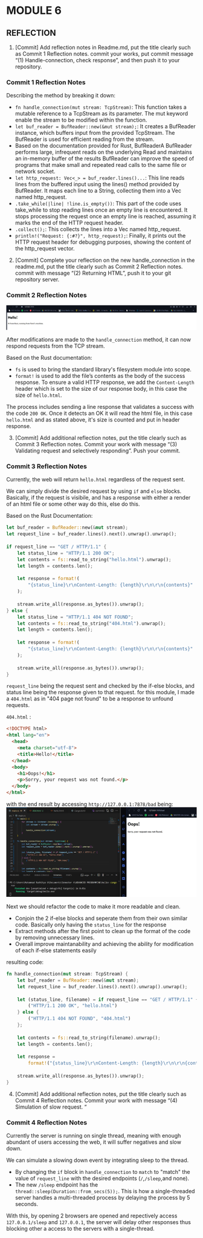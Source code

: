 # MODULE 6
## REFLECTION

1.  [Commit] Add reflection notes in Readme.md, put the title clearly
such as Commit 1 Reflection notes. commit your works, put
commit message “(1) Handle-connection, check response”, and
then push it to your repository. 

### Commit 1 Reflection Notes 
Describing the method by breaking it down:
- `fn handle_connection(mut stream: TcpStream)`: This function takes a mutable reference to a TcpStream as its parameter. The mut keyword enable the stream to be modified within the function.
- `let buf_reader = BufReader::new(&mut stream);`: It creates a BufReader instance, which buffers input from the provided TcpStream. The BufReader is used for efficient reading from the stream.
- Based on the documentation provided for Rust, BufReaderA BufReader<R> performs large, infrequent reads on the underlying Read and maintains an in-memory buffer of the results BufReader<R> can improve the speed of programs that make small and repeated read calls to the same file or network socket.
- `let http_request: Vec<_> = buf_reader.lines()...`: This line reads lines from the buffered input using the lines() method provided by BufReader. It maps each line to a String, collecting them into a Vec<String> named http_request.
- `.take_while(|line| !line.is_empty())`: This part of the code uses take_while to stop reading lines once an empty line is encountered. It stops processing the request once an empty line is reached, assuming it marks the end of the HTTP request header.
- `.collect();`: This collects the lines into a Vec<String> named http_request.
- `println!("Request: {:#?}", http_request);`: Finally, it prints out the HTTP request header for debugging purposes, showing the content of the http_request vector.  

2. [Commit] Complete your reflection on the new handle_connection
in the readme.md, put the title clearly such as Commit 2
Reflection notes. commit with message “(2) Returning HTML”,
push it to your git repository server.

### Commit 2 Reflection Notes 

![Commit 2 screen capture](/assets/images/commit2.png)

After modifications are made to the `handle_connection` method, it can now respond requests from the TCP stream.

Based on the Rust documentation:
- `fs` is used to bring the standard library's filesystem module into scope.
- `format!` is used to add the file’s contents as the body of the success response. To ensure a valid HTTP response, we add the `Content-Length` header which is set to the size of our response body, in this case the size of `hello.html`.

The process includes sending a line response that validates a success with the code `200 OK`. Once it detects an OK it will read the html file, in this case `hello.html` and as stated above, it's size is counted and put in header response.

3. [Commit] Add additional reflection notes, put the title clearly such
as Commit 3 Reflection notes. Commit your work with message
“(3) Validating request and selectively responding”. Push your
commit. 

### Commit 3 Reflection Notes 

Currently, the web will return `hello.html` regardless of the request sent.

We can simply divide the desired request by using `if` and `else` blocks. Basically, if the request is visibile, and has a response with either a render of an html file or some other way do this, else do this.

Based on the Rust Documentation: 

```rust
let buf_reader = BufReader::new(&mut stream);
let request_line = buf_reader.lines().next().unwrap().unwrap();

if request_line == "GET / HTTP/1.1" {
    let status_line = "HTTP/1.1 200 OK";
    let contents = fs::read_to_string("hello.html").unwrap();
    let length = contents.len();

    let response = format!(
        "{status_line}\r\nContent-Length: {length}\r\n\r\n{contents}"
    );

    stream.write_all(response.as_bytes()).unwrap();
} else {
    let status_line = "HTTP/1.1 404 NOT FOUND";
    let contents = fs::read_to_string("404.html").unwrap();
    let length = contents.len();

    let response = format!(
        "{status_line}\r\nContent-Length: {length}\r\n\r\n{contents}"
    );

    stream.write_all(response.as_bytes()).unwrap();
}
```

`request_line` being the request sent and checked by the if-else blocks, and status line being the response given to that request.
for this module, I made a `404.html` as in "404 page not found" to be a response to unfound requests.

`404.html` :
```html
<!DOCTYPE html>
<html lang="en">
  <head>
    <meta charset="utf-8">
    <title>Hello!</title>
  </head>
  <body>
    <h1>Oops!</h1>
    <p>Sorry, your request was not found.</p>
  </body>
</html>
```
with the end result by accessing `http://127.0.0.1:7878/bad` being:
![Commit 3 screen capture](/assets/images/commit3_notfound.jpg)

Next we should refactor the code to make it more readable and clean.
- Conjoin the 2 if-else blocks and seperate them from their own similar code. Basically only having the `status_line` for the response
- Extract methods after the first point to clean up the format of the code by removing unnecessary lines.
- Overall improve maintanability and achieving the ability for modification of each if-else statements easily

resulting code: 
```rust
fn handle_connection(mut stream: TcpStream) {
    let buf_reader = BufReader::new(&mut stream);
    let request_line = buf_reader.lines().next().unwrap().unwrap();

    let (status_line, filename) = if request_line == "GET / HTTP/1.1" {
        ("HTTP/1.1 200 OK", "hello.html")
    } else {
        ("HTTP/1.1 404 NOT FOUND", "404.html")
    };

    let contents = fs::read_to_string(filename).unwrap();
    let length = contents.len();

    let response =
        format!("{status_line}\r\nContent-Length: {length}\r\n\r\n{contents}");

    stream.write_all(response.as_bytes()).unwrap();
}
```

4. [Commit] Add additional reflection notes, put the title clearly such
as Commit 4 Reflection notes. Commit your work with message
“(4) Simulation of slow request. “

### Commit 4 Reflection Notes 

Currently the server is running on single thread, meaning with enough abundant of users accessing the web, it will suffer negatives and slow down.

We can simulate a slowing down event by integrating sleep to the thread.
- By changing the `if` block in `handle_connection` to `match` to "match" the value of `request_line` with the desired endpoints (`/`,`/sleep`,and none).
- The new `/sleep` endpoint has the `thread::sleep(Duration::from_secs(5));`. This is how a single-threaded server handles a multi-threaded process by delaying the process by 5 seconds.

With this, by opening 2 browsers are opened and repectively access `127.0.0.1/sleep` and `127.0.0.1`, the server will delay other responses thus blocking other a access to the servers with a single-thread.